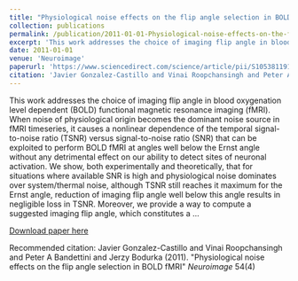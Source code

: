 ```yaml
---
title: "Physiological noise effects on the flip angle selection in BOLD fMRI"
collection: publications
permalink: /publication/2011-01-01-Physiological-noise-effects-on-the-flip-angle-selection-in-BOLD-fMRI
excerpt: 'This work addresses the choice of imaging flip angle in blood oxygenation level dependent (BOLD) functional magnetic resonance imaging (fMRI). When noise of physiological origin becomes the dominant noise source in fMRI timeseries, it causes a nonlinear dependence of the temporal signal-to-noise ratio (TSNR) versus signal-to-noise ratio (SNR) that can be exploited to perform BOLD fMRI at angles well below the Ernst angle without any detrimental effect on our ability to detect sites of neuronal activation. We show, both experimentally and theoretically, that for situations where available SNR is high and physiological noise dominates over system/thermal noise, although TSNR still reaches it maximum for the Ernst angle, reduction of imaging flip angle well below this angle results in negligible loss in TSNR. Moreover, we provide a way to compute a suggested imaging flip angle, which constitutes a …'
date: 2011-01-01
venue: 'Neuroimage'
paperurl: 'https://www.sciencedirect.com/science/article/pii/S1053811910014503'
citation: 'Javier Gonzalez-Castillo and Vinai Roopchansingh and Peter A Bandettini and Jerzy Bodurka (2011). &quot;Physiological noise effects on the flip angle selection in BOLD fMRI&quot; <i>Neuroimage</i> 54(4)'
---
```

This work addresses the choice of imaging flip angle in blood oxygenation level dependent (BOLD) functional magnetic resonance imaging (fMRI). When noise of physiological origin becomes the dominant noise source in fMRI timeseries, it causes a nonlinear dependence of the temporal signal-to-noise ratio (TSNR) versus signal-to-noise ratio (SNR) that can be exploited to perform BOLD fMRI at angles well below the Ernst angle without any detrimental effect on our ability to detect sites of neuronal activation. We show, both experimentally and theoretically, that for situations where available SNR is high and physiological noise dominates over system/thermal noise, although TSNR still reaches it maximum for the Ernst angle, reduction of imaging flip angle well below this angle results in negligible loss in TSNR. Moreover, we provide a way to compute a suggested imaging flip angle, which constitutes a …

[Download paper here](https://www.sciencedirect.com/science/article/pii/S1053811910014503)

Recommended citation: Javier Gonzalez-Castillo and Vinai Roopchansingh and Peter A Bandettini and Jerzy Bodurka (2011). "Physiological noise effects on the flip angle selection in BOLD fMRI" <i>Neuroimage</i> 54(4)